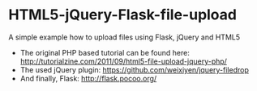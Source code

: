HTML5-jQuery-Flask-file-upload
==============================

A simple example how to upload files using Flask, jQuery and HTML5

 - The original PHP based tutorial can be found here: http://tutorialzine.com/2011/09/html5-file-upload-jquery-php/
 - The used jQuery plugin: https://github.com/weixiyen/jquery-filedrop
 - And finally, Flask: http://flask.pocoo.org/
 
